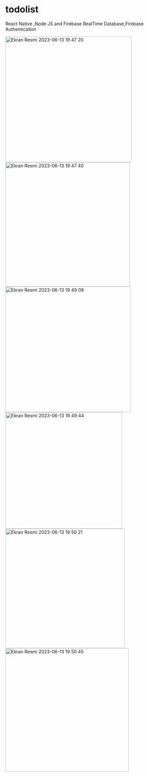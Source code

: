 # todolist
React Native ,Node JS and Firebase RealTime Database,Firebase Authentication


<img width="392" alt="Ekran Resmi 2023-06-13 19 47 20" src="https://github.com/emircetin37/todolist/assets/81845901/96ecea5c-1e88-4bd0-8dfa-16caa3116c46">
<img width="387" alt="Ekran Resmi 2023-06-13 19 47 40" src="https://github.com/emircetin37/todolist/assets/81845901/5f4cfc79-7c51-4605-a3c3-e34fad8414b7">
<img width="391" alt="Ekran Resmi 2023-06-13 19 49 08" src="https://github.com/emircetin37/todolist/assets/81845901/47087e7c-8c98-49a3-8e3d-92feabed0e42">
<img width="363" alt="Ekran Resmi 2023-06-13 19 49 44" src="https://github.com/emircetin37/todolist/assets/81845901/e0093013-4eb5-45c5-a1fa-524485d6c165">
<img width="372" alt="Ekran Resmi 2023-06-13 19 50 21" src="https://github.com/emircetin37/todolist/assets/81845901/02c72d64-9d24-4980-bb2c-6a5417391838">
<img width="384" alt="Ekran Resmi 2023-06-13 19 50 45" src="https://github.com/emircetin37/todolist/assets/81845901/da98a670-7a66-483c-8ca0-c211b2ade42c">
